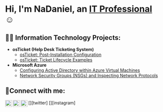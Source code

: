 <h1>Hi, I'm NaDaniel, an <a href="https://linkedin.com/in/nadaniel-brown">IT Professional</a>☺</h1>

<h2>👨‍💻 Information Technology Projects:</h2>

- <b>osTicket (Help Desk Ticketing System)</b>
  - [osTicket: Post-Installation Configuration](https://github.com/nadanielbrown/post-install-config)
  - [osTicket: Ticket Lifecycle Examples](https://github.com/nadanielbrown/ticket-lifecycle)
- <b>Microsoft Azure</b>
  - [Configuring Active Directory within Azure Virtual Machines](https://github.com/nadanielbrown/configure-ad)
  - [Network Security Groups (NSGs) and Inspecting Network Protocols](https://github.com/nadanielbrown/azure-network-protocols)

<h2>🤳Connect with me:</h2>

[<img align="left" alt="NaDaniel | Twitter" width="22px" src="https://cdn.jsdelivr.net/npm/simple-icons@v3/icons/twitter.svg" />][twitter]
[<img align="left" alt="NaDaniel | LinkedIn" width="22px" src="https://cdn.jsdelivr.net/npm/simple-icons@v3/icons/linkedin.svg" />][linkedin]
[<img align="left" alt="NaDaniel | Instagram" width="22px" src="https://cdn.jsdelivr.net/npm/simple-icons@v3/icons/instagram.svg" />][instagram]

[linkedin]: https://linkedin.com/in/nadaniel-brown
